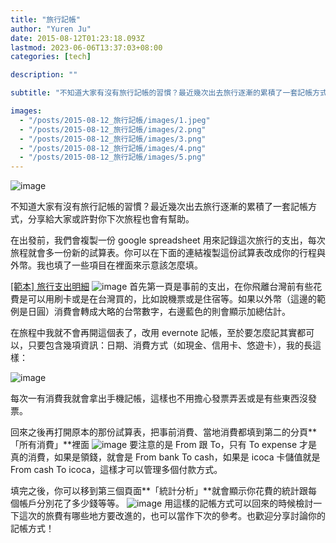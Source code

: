 ```yaml
---
title: "旅行記帳"
author: "Yuren Ju"
date: 2015-08-12T01:23:18.093Z
lastmod: 2023-06-06T13:37:03+08:00
categories: [tech]

description: ""

subtitle: "不知道大家有沒有旅行記帳的習慣？最近幾次出去旅行逐漸的累積了一套記帳方式，分享給大家或許對你下次旅程也會有幫助。"

images:
  - "/posts/2015-08-12_旅行記帳/images/1.jpeg"
  - "/posts/2015-08-12_旅行記帳/images/2.png"
  - "/posts/2015-08-12_旅行記帳/images/3.png"
  - "/posts/2015-08-12_旅行記帳/images/4.png"
  - "/posts/2015-08-12_旅行記帳/images/5.png"
---
```


![image](/posts/2015-08-12_旅行記帳/images/1.jpeg#layoutTextWidth)

不知道大家有沒有旅行記帳的習慣？最近幾次出去旅行逐漸的累積了一套記帳方式，分享給大家或許對你下次旅程也會有幫助。

在出發前，我們會複製一份 google spreadsheet 用來記錄這次旅行的支出，每次旅程就會多一份新的試算表。你可以在下面的連結複製這份試算表改成你的行程與外幣。我也填了一些項目在裡面來示意該怎麼填。

[[範本] 旅行支出明細](https://docs.google.com/spreadsheets/d/1Wqd03CsFbk7Suz2s42XSuKYqDD7fnE4L2cTWDIeHt-o/edit?usp=sharing)
![image](/posts/2015-08-12_旅行記帳/images/2.png#layoutTextWidth)
首先第一頁是事前的支出，在你飛離台灣前有些花費是可以用刷卡或是在台灣買的，比如說機票或是住宿等。如果以外幣（這邊的範例是日圓）消費會轉成大略的台幣數字，右邊藍色的則會顯示加總估計。

在旅程中我就不會再開這個表了，改用 evernote 記帳，至於要怎麼記其實都可以，只要包含幾項資訊：日期、消費方式（如現金、信用卡、悠遊卡），我的長這樣：

![image](/posts/2015-08-12_旅行記帳/images/3.png#layoutTextWidth)

每次一有消費我就會拿出手機記帳，這樣也不用擔心發票弄丟或是有些東西沒發票。

回來之後再打開原本的那份試算表，把事前消費、當地消費都填到第二的分頁**「所有消費」**裡面
![image](/posts/2015-08-12_旅行記帳/images/4.png#layoutTextWidth)
要注意的是 From 跟 To，只有 To expense 才是真的消費，如果是領錢，就會是 From bank To cash，如果是 icoca 卡儲值就是 From cash To icoca，這樣才可以管理多個付款方式。

填完之後，你可以移到第三個頁面**「統計分析」**就會顯示你花費的統計跟每個帳戶分別花了多少錢等等。
![image](/posts/2015-08-12_旅行記帳/images/5.png#layoutTextWidth)
用這樣的記帳方式可以回來的時候檢討一下這次的旅費有哪些地方要改進的，也可以當作下次的參考。也歡迎分享討論你的記帳方式！
